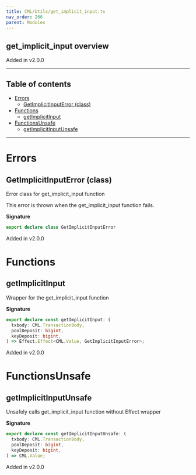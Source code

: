 ```yaml
---
title: CML/Utils/get_implicit_input.ts
nav_order: 266
parent: Modules
---
```


## get_implicit_input overview

Added in v2.0.0

---

<h2 class="text-delta">Table of contents</h2>

- [Errors](#errors)
  - [GetImplicitInputError (class)](#getimplicitinputerror-class)
- [Functions](#functions)
  - [getImplicitInput](#getimplicitinput)
- [FunctionsUnsafe](#functionsunsafe)
  - [getImplicitInputUnsafe](#getimplicitinputunsafe)

---

# Errors

## GetImplicitInputError (class)

Error class for get_implicit_input function

This error is thrown when the get_implicit_input function fails.

**Signature**

```ts
export declare class GetImplicitInputError
```

Added in v2.0.0

# Functions

## getImplicitInput

Wrapper for the get_implicit_input function

**Signature**

```ts
export declare const getImplicitInput: (
  txbody: CML.TransactionBody,
  poolDeposit: bigint,
  keyDeposit: bigint,
) => Effect.Effect<CML.Value, GetImplicitInputError>;
```

Added in v2.0.0

# FunctionsUnsafe

## getImplicitInputUnsafe

Unsafely calls get_implicit_input function without Effect wrapper

**Signature**

```ts
export declare const getImplicitInputUnsafe: (
  txbody: CML.TransactionBody,
  poolDeposit: bigint,
  keyDeposit: bigint,
) => CML.Value;
```

Added in v2.0.0
